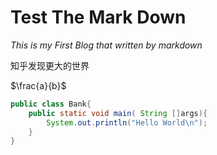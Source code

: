 # Test The Mark Down

_This is my First Blog that written by markdown_

知乎发现更大的世界

$\frac{a}{b}$


```java
public class Bank{
    public static void main( String []args){
        System.out.println("Hello World\n");
    }
}
```
